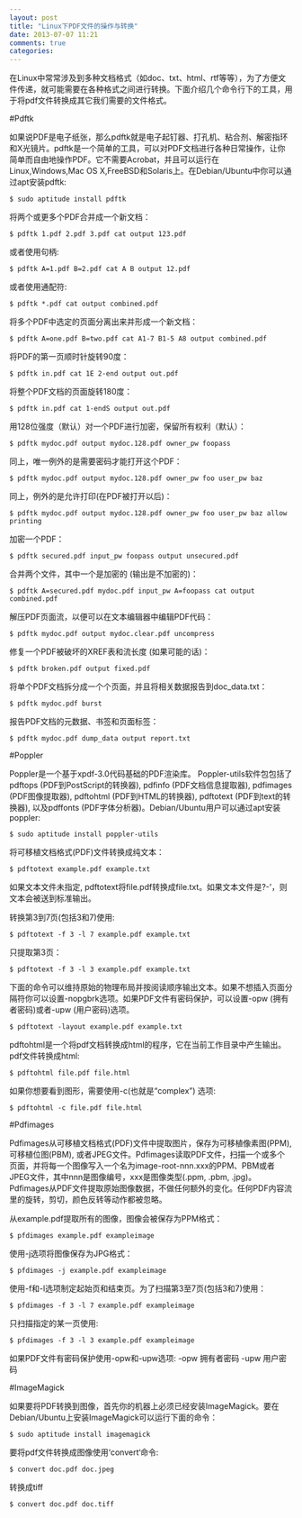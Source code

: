 ```yaml
---
layout: post
title: "Linux下PDF文件的操作与转换"
date: 2013-07-07 11:21
comments: true
categories: 
---
```

在Linux中常常涉及到多种文档格式（如doc、txt、html、rtf等等），为了方便文件传递，就可能需要在各种格式之间进行转换。下面介绍几个命令行下的工具，用于将pdf文件转换成其它我们需要的文件格式。

#Pdftk

如果说PDF是电子纸张，那么pdftk就是电子起钉器、打孔机、粘合剂、解密指环和X光镜片。pdftk是一个简单的工具，可以对PDF文档进行各种日常操作，让你简单而自由地操作PDF。它不需要Acrobat，并且可以运行在Linux,Windows,Mac OS X,FreeBSD和Solaris上。在Debian/Ubuntu中你可以通过apt安装pdftk:

    $ sudo aptitude install pdftk

<!--more-->

将两个或更多个PDF合并成一个新文档：

    $ pdftk 1.pdf 2.pdf 3.pdf cat output 123.pdf

或者使用句柄:

    $ pdftk A=1.pdf B=2.pdf cat A B output 12.pdf

或者使用通配符:

    $ pdftk *.pdf cat output combined.pdf

将多个PDF中选定的页面分离出来并形成一个新文档：

    $ pdftk A=one.pdf B=two.pdf cat A1-7 B1-5 A8 output combined.pdf

将PDF的第一页顺时针旋转90度：

    $ pdftk in.pdf cat 1E 2-end output out.pdf

将整个PDF文档的页面旋转180度：

    $ pdftk in.pdf cat 1-endS output out.pdf

用128位强度（默认）对一个PDF进行加密，保留所有权利（默认）：

    $ pdftk mydoc.pdf output mydoc.128.pdf owner_pw foopass

同上，唯一例外的是需要密码才能打开这个PDF：

    $ pdftk mydoc.pdf output mydoc.128.pdf owner_pw foo user_pw baz

同上，例外的是允许打印(在PDF被打开以后)：

    $ pdftk mydoc.pdf output mydoc.128.pdf owner_pw foo user_pw baz allow printing

加密一个PDF：

    $ pdftk secured.pdf input_pw foopass output unsecured.pdf

合并两个文件，其中一个是加密的 (输出是不加密的)：

    $ pdftk A=secured.pdf mydoc.pdf input_pw A=foopass cat output combined.pdf

解压PDF页面流，以便可以在文本编辑器中编辑PDF代码：

    $ pdftk mydoc.pdf output mydoc.clear.pdf uncompress

修复一个PDF被破坏的XREF表和流长度 (如果可能的话)：

    $ pdftk broken.pdf output fixed.pdf

将单个PDF文档拆分成一个个页面，并且将相关数据报告到doc_data.txt：

    $ pdftk mydoc.pdf burst

报告PDF文档的元数据、书签和页面标签：

    $ pdftk mydoc.pdf dump_data output report.txt


#Poppler

Poppler是一个基于xpdf-3.0代码基础的PDF渲染库。 Poppler-utils软件包包括了pdftops (PDF到PostScript的转换器), pdfinfo (PDF文档信息提取器), pdfimages (PDF图像提取器), pdftohtml (PDF到HTML的转换器), pdftotext (PDF到text的转换器), 以及pdffonts (PDF字体分析器)。Debian/Ubuntu用户可以通过apt安装poppler:

    $ sudo aptitude install poppler-utils

将可移植文档格式(PDF)文件转换成纯文本：

    $ pdftotext example.pdf example.txt

如果文本文件未指定, pdftotext将file.pdf转换成file.txt。如果文本文件是?-’，则文本会被送到标准输出。

转换第3到7页(包括3和7)使用:

    $ pdftotext -f 3 -l 7 example.pdf example.txt

只提取第3页：

    $ pdftotext -f 3 -l 3 example.pdf example.txt

下面的命令可以维持原始的物理布局并按阅读顺序输出文本。如果不想插入页面分隔符你可以设置-nopgbrk选项。如果PDF文件有密码保护，可以设置-opw (拥有者密码)或者-upw (用户密码)选项。

    $ pdftotext -layout example.pdf example.txt

pdftohtml是一个将pdf文档转换成html的程序，它在当前工作目录中产生输出。pdf文件转换成html:

    $ pdftohtml file.pdf file.html

如果你想要看到图形，需要使用-c(也就是“complex”) 选项:

    $ pdftohtml -c file.pdf file.html
 
    
#Pdfimages

Pdfimages从可移植文档格式(PDF)文件中提取图片，保存为可移植像素图(PPM), 可移植位图(PBM), 或者JPEG文件。Pdfimages读取PDF文件，扫描一个或多个页面，并将每一个图像写入一个名为image-root-nnn.xxx的PPM、PBM或者JPEG文件，其中nnn是图像编号，xxx是图像类型(.ppm, .pbm, .jpg)。Pdfimages从PDF文件提取原始图像数据，不做任何额外的变化。任何PDF内容流里的旋转，剪切，颜色反转等动作都被忽略。

从example.pdf提取所有的图像，图像会被保存为PPM格式：

    $ pfdimages example.pdf exampleimage

使用-j选项将图像保存为JPG格式：

    $ pfdimages -j example.pdf exampleimage

使用-f和-l选项制定起始页和结束页。为了扫描第3至7页(包括3和7)使用：

    $ pfdimages -f 3 -l 7 example.pdf exampleimage

只扫描指定的某一页使用:

    $ pfdimages -f 3 -l 3 example.pdf exampleimage

如果PDF文件有密码保护使用-opw和-upw选项:
-opw 拥有者密码
-upw 用户密码


#ImageMagick

如果要将PDF转换到图像，首先你的机器上必须已经安装ImageMagick。要在Debian/Ubuntu上安装ImageMagick可以运行下面的命令：

    $ sudo aptitude install imagemagick

要将pdf文件转换成图像使用‘convert‘命令:

    $ convert doc.pdf doc.jpeg

转换成tiff

    $ convert doc.pdf doc.tiff